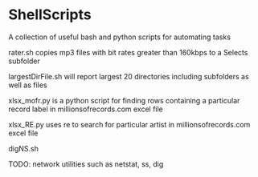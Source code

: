 # ShellScripts

A collection of useful bash and python scripts for automating tasks

rater.sh copies mp3 files with bit rates greater than 160kbps to a Selects subfolder

largestDirFile.sh will report largest 20 directories including subfolders as well as files

xlsx_mofr.py is a python script for finding rows containing a particular record label in millionsofrecords.com excel file

xlsx_RE.py uses re to search for particular artist in millionsofrecords.com excel file

digNS.sh 

TODO: network utilities such as netstat, ss, dig










